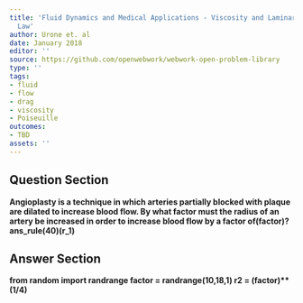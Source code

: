 ```yaml
---
title: 'Fluid Dynamics and Medical Applications - Viscosity and Laminar Flow: Poiseuilles
  Law'
author: Urone et. al
date: January 2018
editor: ''
source: https://github.com/openwebwork/webwork-open-problem-library
type: ''
tags:
- fluid
- flow
- drag
- viscosity
- Poiseuille
outcomes:
- TBD
assets: ''
---
```


## Question Section 

<b>
Angioplasty is a technique in which arteries partially blocked with plaque are dilated to increase blood flow. By what factor must the radius of an artery be increased in order to increase blood flow by a factor of(factor)?
ans_rule(40)(r_1)


## Answer Section

from random import randrange
factor = randrange(10,18,1)
r2 = (factor)**(1/4)